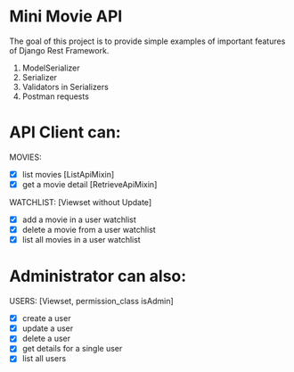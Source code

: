 # Mini Movie API

The goal of this project is
to provide simple examples of important
features of Django Rest Framework.

1. ModelSerializer
2. Serializer
3. Validators in Serializers
4. Postman requests

# API Client can:

MOVIES:
- [X] list movies [ListApiMixin]
- [X] get a movie detail [RetrieveApiMixin]

WATCHLIST: [Viewset without Update]
- [X] add a movie in a user watchlist
- [X] delete a movie from a user watchlist
- [X] list all movies in a user watchlist

# Administrator can also:

USERS: [Viewset, permission_class isAdmin]
- [X] create a user 
- [X] update a user 
- [X] delete a user 
- [X] get details for a single user
- [X] list all users 